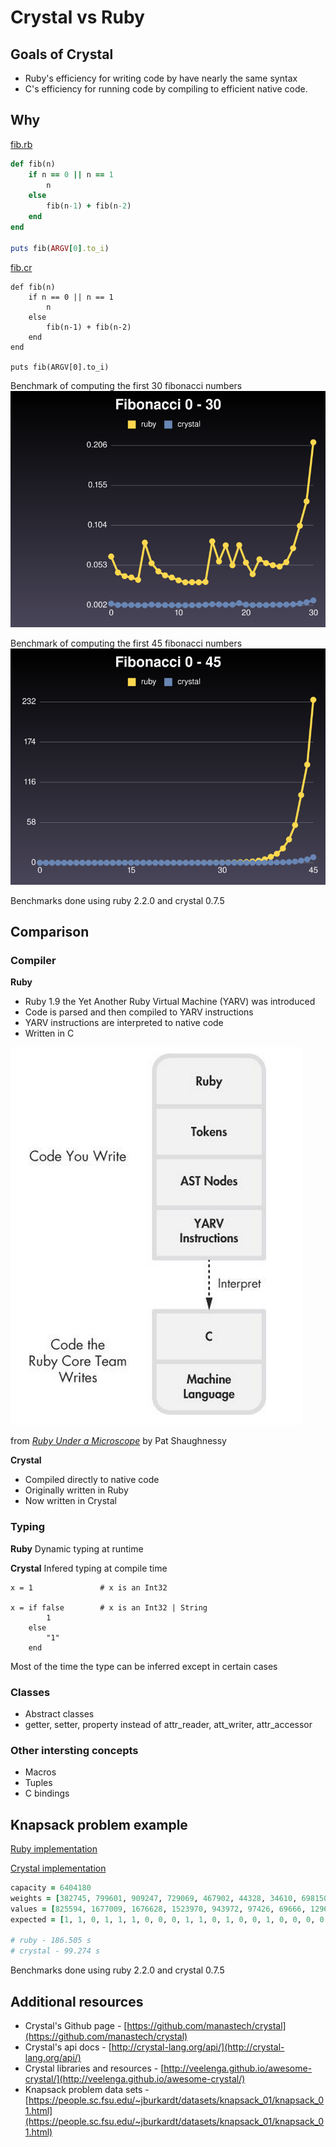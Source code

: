 # Crystal vs Ruby

## Goals of Crystal

* Ruby's efficiency for writing code by have nearly the same syntax
* C's efficiency for running code by compiling to efficient native code.

## Why

[fib.rb](fib/fib.rb)
```ruby 
def fib(n)
	if n == 0 || n == 1
		n
	else 
		fib(n-1) + fib(n-2)
	end
end

puts fib(ARGV[0].to_i)
```

[fib.cr](fib/fib.cr)
```crystal 
def fib(n)
	if n == 0 || n == 1
		n
	else 
		fib(n-1) + fib(n-2)
	end
end

puts fib(ARGV[0].to_i)
```

Benchmark of computing the first 30 fibonacci numbers
![alt text](images/fibonacci-30.png)

Benchmark of computing the first 45 fibonacci numbers
![alt text](images/fibonacci-45.png)

Benchmarks done using ruby 2.2.0 and crystal 0.7.5

## Comparison

### Compiler

**Ruby**
* Ruby 1.9 the Yet Another Ruby Virtual Machine (YARV) was introduced
* Code is parsed and then compiled to YARV instructions
* YARV instructions are interpreted to native code
* Written in C

![alt text](images/ruby-compiler.png)

from [*Ruby Under a Microscope*](http://www.amazon.com/Ruby-Under-Microscope-Illustrated-Internals/dp/1593275277)
by Pat Shaughnessy 

**Crystal**
* Compiled directly to native code
* Originally written in Ruby
* Now written in Crystal

### Typing

**Ruby**
Dynamic typing at runtime

**Crystal**
Infered typing at compile time

``` crystal
x = 1 				# x is an Int32

x = if false		# x is an Int32 | String
		1
    else
		"1"
    end
```

Most of the time the type can be inferred except in certain cases

<!--
``` crystal
[] 				# Syntax error: for empty arrays use '[] of ElementType'
[] of Int32			# Empty array that can hold Int32s
[] of (Int32 | String)		# Empty array that can hold both In32s or Strings

{} 				# Syntax error: for empty hashes use '{} of KeyType => ValueType'
{} of String => Int32		
```
-->

### Classes
* Abstract classes
* getter, setter, property instead of attr_reader, att_writer, attr_accessor

### Other intersting concepts
* Macros
* Tuples
* C bindings

## Knapsack problem example

[Ruby implementation](knapsack/ruby) 

[Crystal implementation](knapsack/crystal) 

``` ruby
capacity = 6404180
weights = [382745, 799601, 909247, 729069, 467902, 44328, 34610, 698150, 823460, 903959, 853665, 551830, 610856, 670702, 488960, 951111, 323046, 446298, 931161, 31385, 496951, 264724, 224916, 169684]
values = [825594, 1677009, 1676628, 1523970, 943972, 97426, 69666, 1296457, 1679693, 1902996, 1844992, 1049289, 1252836, 1319836, 953277, 2067538, 675367, 853655, 1826027, 65731, 901489, 577243, 466257, 369261]
expected = [1, 1, 0, 1, 1, 1, 0, 0, 0, 1, 1, 0, 1, 0, 0, 1, 0, 0, 0, 0, 0, 1, 1, 1]

# ruby - 186.505 s
# crystal - 99.274 s
```

Benchmarks done using ruby 2.2.0 and crystal 0.7.5

## Additional resources
* Crystal's Github page - [https://github.com/manastech/crystal](https://github.com/manastech/crystal)
* Crystal's api docs - [http://crystal-lang.org/api/](http://crystal-lang.org/api/)
* Crystal libraries and resources - [http://veelenga.github.io/awesome-crystal/](http://veelenga.github.io/awesome-crystal/)
* Knapsack problem data sets - [https://people.sc.fsu.edu/~jburkardt/datasets/knapsack_01/knapsack_01.html](https://people.sc.fsu.edu/~jburkardt/datasets/knapsack_01/knapsack_01.html)
